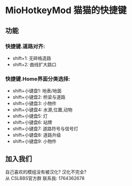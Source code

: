 # MioHotkeyMod 猫猫的快捷键

## 功能
### 快捷键.道路对齐:​  
* shift+1: 无碎格造路  
* shift+2: 曲线扩大路口  

### 快捷键.Home界面分类选择:​  
* shift+小键盘1: 地表/地面  
* shift+小键盘2: 桥梁与道路  
* shift+小键盘3: 小物件  
* shift+小键盘4: 水源,位置,动物  
* shift+小键盘5: 灯  
* shift+小键盘6: 站牌  
* shift+小键盘7: 道路符号与信号灯  
* shift+小键盘8: 道路升级  
* shift+小键盘9: 小物件  

## 加入我们​
自己喜欢的模组没有被汉化? 汉化不完全?  
从 CSLBBS官方群 联系我: 1764362678  
